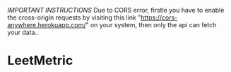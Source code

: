 *IMPORTANT INSTRUCTIONS*
Due to CORS error, firstle you have to enable the cross-origin requests by visiting this link "https://cors-anywhere.herokuapp.com/" on your system, then only the api can fetch your data..
 
 # LeetMetric
